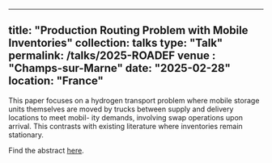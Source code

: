 
---
title: "Production Routing Problem with Mobile Inventories"
collection: talks
type: "Talk"
permalink: /talks/2025-ROADEF
venue : "Champs-sur-Marne"
date: "2025-02-28"
location: "France"
---
This paper focuses on a hydrogen transport problem where mobile storage
units themselves are moved by trucks between supply and delivery locations to meet mobil-
ity demands, involving swap operations upon arrival. This contrasts with existing literature
where inventories remain stationary.

Find the abstract [here](https://roadef2025.org/).
